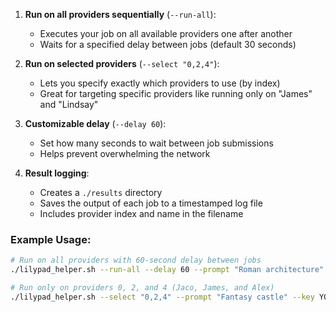 1. **Run on all providers sequentially** (`--run-all`):
   - Executes your job on all available providers one after another
   - Waits for a specified delay between jobs (default 30 seconds)

2. **Run on selected providers** (`--select "0,2,4"`):
   - Lets you specify exactly which providers to use (by index)
   - Great for targeting specific providers like running only on "James" and "Lindsay"

3. **Customizable delay** (`--delay 60`):
   - Set how many seconds to wait between job submissions
   - Helps prevent overwhelming the network

4. **Result logging**:
   - Creates a `./results` directory
   - Saves the output of each job to a timestamped log file
   - Includes provider index and name in the filename

### Example Usage:

```bash
# Run on all providers with 60-second delay between jobs
./lilypad_helper.sh --run-all --delay 60 --prompt "Roman architecture" --key YOUR_PRIVATE_KEY

# Run only on providers 0, 2, and 4 (Jaco, James, and Alex)
./lilypad_helper.sh --select "0,2,4" --prompt "Fantasy castle" --key YOUR_PRIVATE_KEY
```
